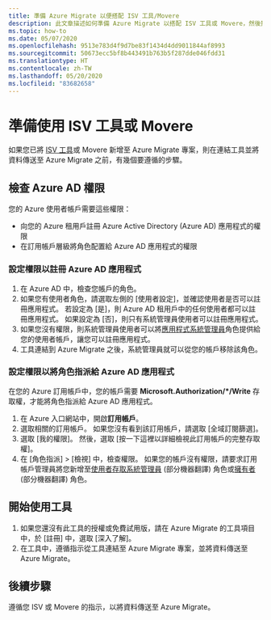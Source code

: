 ```yaml
---
title: 準備 Azure Migrate 以便搭配 ISV 工具/Movere
description: 此文章描述如何準備 Azure Migrate 以搭配 ISV 工具或 Movere，然後描述如何開始使用此工具。
ms.topic: how-to
ms.date: 05/07/2020
ms.openlocfilehash: 9513e783d4f9d7be83f1434d4dd9011844af8993
ms.sourcegitcommit: 50673ecc5bf8b443491b763b5f287dde046fdd31
ms.translationtype: HT
ms.contentlocale: zh-TW
ms.lasthandoff: 05/20/2020
ms.locfileid: "83682658"
---
```

# <a name="prepare-to-work-with-an-isv-tool-or-movere"></a>準備使用 ISV 工具或 Movere

如果您已將 [ISV 工具](migrate-services-overview.md#isv-integration)或 Movere 新增至 Azure Migrate 專案，則在連結工具並將資料傳送至 Azure Migrate 之前，有幾個要遵循的步驟。 

## <a name="check-azure-ad-permissions"></a>檢查 Azure AD 權限

您的 Azure 使用者帳戶需要這些權限：

- 向您的 Azure 租用戶註冊 Azure Active Directory (Azure AD) 應用程式的權限
- 在訂用帳戶層級將角色配置給 Azure AD 應用程式的權限


### <a name="set-permissions-to-register-an-azure-ad-app"></a>設定權限以註冊 Azure AD 應用程式

1. 在 Azure AD 中，檢查您帳戶的角色。
2. 如果您有使用者角色，請選取左側的 [使用者設定]，並確認使用者是否可以註冊應用程式。 若設定為 [是]，則 Azure AD 租用戶中的任何使用者都可以註冊應用程式。 如果設定為 [否]，則只有系統管理員使用者可以註冊應用程式。   
3. 如果您沒有權限，則系統管理員使用者可以將[應用程式系統管理員](../active-directory/users-groups-roles/directory-assign-admin-roles.md#application-administrator)角色提供給您的使用者帳戶，讓您可以註冊應用程式。
4. 工具連結到 Azure Migrate 之後，系統管理員就可以從您的帳戶移除該角色。

### <a name="set-permissions-to-assign-a-role-to-an-azure-ad-app"></a>設定權限以將角色指派給 Azure AD 應用程式
 
在您的 Azure 訂用帳戶中，您的帳戶需要 **Microsoft.Authorization/*/Write** 存取權，才能將角色指派給 Azure AD 應用程式。 

1. 在 Azure 入口網站中，開啟**訂用帳戶**。
2. 選取相關的訂用帳戶。 如果您沒有看到該訂用帳戶，請選取 [全域訂閱篩選]。 
3. 選取 [我的權限]。 然後，選取 [按一下這裡以詳細檢視此訂用帳戶的完整存取權]。
4. 在 [角色指派] > [檢視] 中，檢查權限。 如果您的帳戶沒有權限，請要求訂用帳戶管理員將您新增至[使用者存取系統管理員](https://docs.microsoft.com/azure/role-based-access-control/built-in-roles#user-access-administrator) \(部分機器翻譯\) 角色或[擁有者](https://docs.microsoft.com/azure/role-based-access-control/built-in-roles#owner) \(部分機器翻譯\) 角色。
 

## <a name="start-using-the-tool"></a>開始使用工具

1. 如果您還沒有此工具的授權或免費試用版，請在 Azure Migrate 的工具項目中，於 [註冊] 中，選取 [深入了解]。
2. 在工具中，遵循指示從工具連結至 Azure Migrate 專案，並將資料傳送至 Azure Migrate。

## <a name="next-steps"></a>後續步驟

遵循您 ISV 或 Movere 的指示，以將資料傳送至 Azure Migrate。

   
